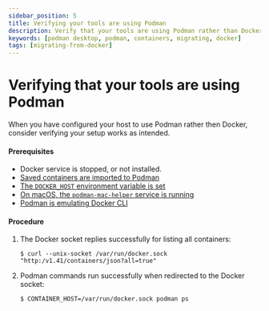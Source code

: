 ```yaml
---
sidebar_position: 5
title: Verifying your tools are using Podman
description: Verify that your tools are using Podman rather than Docker.
keywords: [podman desktop, podman, containers, migrating, docker]
tags: [migrating-from-docker]
---
```


# Verifying that your tools are using Podman

When you have configured your host to use Podman rather then Docker, consider verifying your setup works as intended.

#### Prerequisites

* Docker service is stopped, or not installed.
* [Saved containers are imported to Podman](importing-saved-containers)
* [The `DOCKER_HOST` environment variable is set](using-the-docker_host-environment-variable)
* [On macOS, the `podman-mac-helper` service is running](using-podman-mac-helper)
* [Podman is emulating Docker CLI](emulating-docker-cli-with-podman)

#### Procedure

1. The Docker socket replies successfully for listing all containers:

    ```shell-session
    $ curl --unix-socket /var/run/docker.sock "http:/v1.41/containers/json?all=true"
    ```

2. Podman commands run successfully when redirected to the Docker socket:

    ```shell-session
    $ CONTAINER_HOST=/var/run/docker.sock podman ps
    ```
